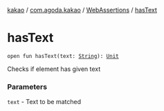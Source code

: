[kakao](../../index.md) / [com.agoda.kakao](../index.md) / [WebAssertions](index.md) / [hasText](.)

# hasText

`open fun hasText(text: `[`String`](https://kotlinlang.org/api/latest/jvm/stdlib/kotlin/-string/index.html)`): `[`Unit`](https://kotlinlang.org/api/latest/jvm/stdlib/kotlin/-unit/index.html)

Checks if element has given text

### Parameters

`text` - Text to be matched